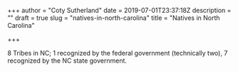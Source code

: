 +++
author = "Coty Sutherland"
date = 2019-07-01T23:37:18Z
description = ""
draft = true
slug = "natives-in-north-carolina"
title = "Natives in North Carolina"

+++


8 Tribes in NC; 1 recognized by the federal government (technically two), 7 recognized by the NC state government.

